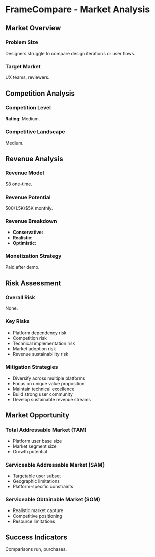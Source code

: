 # FrameCompare - Market Analysis

## Market Overview

### Problem Size
Designers struggle to compare design iterations or user flows.

### Target Market
UX teams, reviewers.

## Competition Analysis

### Competition Level
**Rating:** Medium.

### Competitive Landscape
Medium.

## Revenue Analysis

### Revenue Model
$8 one-time.

### Revenue Potential
$500/$1.5K/$5K monthly.

### Revenue Breakdown
- **Conservative:** 
- **Realistic:** 
- **Optimistic:** 

### Monetization Strategy
Paid after demo.

## Risk Assessment

### Overall Risk
None.

### Key Risks
- Platform dependency risk
- Competition risk
- Technical implementation risk
- Market adoption risk
- Revenue sustainability risk

### Mitigation Strategies
- Diversify across multiple platforms
- Focus on unique value proposition
- Maintain technical excellence
- Build strong user community
- Develop sustainable revenue streams

## Market Opportunity

### Total Addressable Market (TAM)
- Platform user base size
- Market segment size
- Growth potential

### Serviceable Addressable Market (SAM)
- Targetable user subset
- Geographic limitations
- Platform-specific constraints

### Serviceable Obtainable Market (SOM)
- Realistic market capture
- Competitive positioning
- Resource limitations

## Success Indicators
Comparisons run, purchases.
